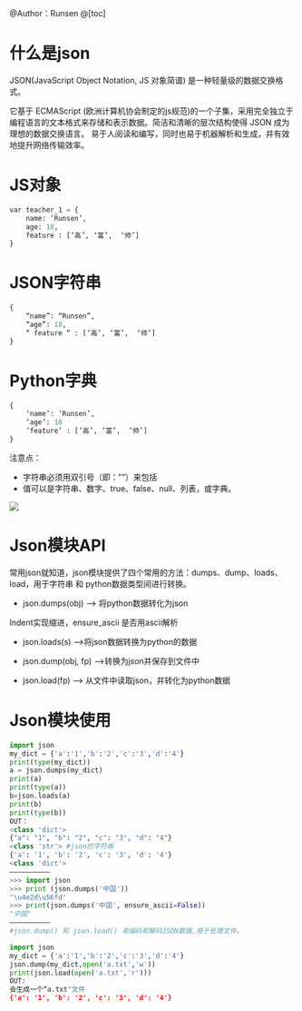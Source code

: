 ﻿


@Author：Runsen
@[toc]


# 什么是json


JSON(JavaScript Object Notation, JS 对象简谱) 是一种轻量级的数据交换格式。


它基于 ECMAScript (欧洲计算机协会制定的js规范)的一个子集，采用完全独立于编程语言的文本格式来存储和表示数据。简洁和清晰的层次结构使得 JSON 成为理想的数据交换语言。 易于人阅读和编写，同时也易于机器解析和生成，并有效地提升网络传输效率。

# JS对象
```python
var teacher_1 = {
    name: ‘Runsen’,
    age: 18,
    feature : [‘高’, ‘富’,  ‘帅’]
}
```

# JSON字符串
```python
{
    “name”: “Runsen”,
    “age”: 18,
    “ feature “ : [‘高’, ‘富’,  ‘帅’]
}
```
# Python字典
```python
{
    ‘name’: ‘Runsen’,
    ‘age’: 18
    ‘feature’ : [‘高’, ‘富’,  ‘帅’]
}
```
注意点：
- 字符串必须用双引号（即：””）来包括
- 值可以是字符串、数字、true、false、null、列表，或字典。




![](https://imgconvert.csdnimg.cn/aHR0cHM6Ly9pbWdrci5jbi1iai51ZmlsZW9zLmNvbS8wYjY2OTcxNC02ZDg3LTQyOTItYjBiZC02OWQ4MGVhZTQxNmEucG5n?x-oss-process=image/format,png)

# Json模块API

常用json就知道，json模块提供了四个常用的方法：dumps、dump、loads、load，用于字符串 和 python数据类型间进行转换。


- json.dumps(obj)    --> 将python数据转化为json

Indent实现缩进，ensure_ascii 是否用ascii解析 

- json.loads(s)      -->将json数据转换为python的数据

- json.dump(obj, fp)  -->转换为json并保存到文件中

- json.load(fp) -->  从文件中读取json，并转化为python数据

# Json模块使用


```python
import json
my_dict = {'a':'1','b':'2','c':'3','d':'4'}
print(type(my_dict))
a = json.dumps(my_dict)
print(a)
print(type(a))
b=json.loads(a)
print(b)
print(type(b))
OUT：
<class 'dict'>
{"a": "1", "b": "2", "c": "3", "d": "4"}
<class 'str'> #json的字符串
{'a': '1', 'b': '2', 'c': '3', 'd': '4'}
<class 'dict'>
——————————
>>> import json
>>> print (json.dumps('中国'))
"\u4e2d\u56fd"
>>> print(json.dumps('中国', ensure_ascii=False))
"中国"
——————————
#json.dump() 和 json.load() 来编码和解码JSON数据,用于处理文件。

import json
my_dict = {'a':'1','b':'2','c':'3','d':'4'}
json.dump(my_dict,open('a.txt','w'))
print(json.load(open('a.txt','r')))
OUT:
会生成一个“a.txt"文件
{'a': '1', 'b': '2', 'c': '3', 'd': '4'}
```


